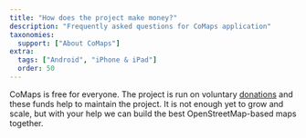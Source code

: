 ```yaml
---
title: "How does the project make money?"
description: "Frequently asked questions for CoMaps application"
taxonomies:
  support: ["About CoMaps"]
extra:
  tags: ["Android", "iPhone & iPad"]
  order: 50
---
```


CoMaps is free for everyone. The project is run on voluntary [donations](https://organicmaps.app/donate/) and these funds help to maintain the project. It is not enough yet to grow and scale, but with your help we can build the best OpenStreetMap-based maps together.
